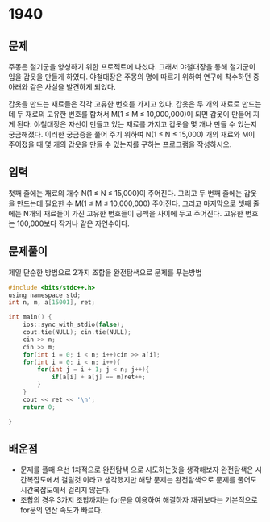 # 1940

## 문제
주몽은 철기군을 양성하기 위한 프로젝트에 나섰다. 그래서 야철대장을 통해 철기군이 입을 갑옷을 만들게 하였다. 야철대장은 주몽의 명에 따르기 위하여 연구에 착수하던 중 아래와 같은 사실을 발견하게 되었다.

갑옷을 만드는 재료들은 각각 고유한 번호를 가지고 있다. 갑옷은 두 개의 재료로 만드는데 두 재료의 고유한 번호를 합쳐서 M(1 ≤ M ≤ 10,000,000)이 되면 갑옷이 만들어 지게 된다. 야철대장은 자신이 만들고 있는 재료를 가지고 갑옷을 몇 개나 만들 수 있는지 궁금해졌다. 이러한 궁금증을 풀어 주기 위하여 N(1 ≤ N ≤ 15,000) 개의 재료와 M이 주어졌을 때 몇 개의 갑옷을 만들 수 있는지를 구하는 프로그램을 작성하시오.

## 입력
첫째 줄에는 재료의 개수 N(1 ≤ N ≤ 15,000)이 주어진다. 그리고 두 번째 줄에는 갑옷을 만드는데 필요한 수 M(1 ≤ M ≤ 10,000,000) 주어진다. 그리고 마지막으로 셋째 줄에는 N개의 재료들이 가진 고유한 번호들이 공백을 사이에 두고 주어진다. 고유한 번호는 100,000보다 작거나 같은 자연수이다.


## 문제풀이

제일 단순한 방법으로 2가지 조합을 완전탐색으로 문제를 푸는방법 
```c
#include <bits/stdc++.h>
using namespace std;
int n, m, a[15001], ret;

int main() {
    ios::sync_with_stdio(false);
    cout.tie(NULL); cin.tie(NULL);
    cin >> n;
    cin >> m;
    for(int i = 0; i < n; i++)cin >> a[i];
    for(int i = 0; i < n; i++){
        for(int j = i + 1; j < n; j++){
            if(a[i] + a[j] == m)ret++;
        }
    }
    cout << ret << '\n';
    return 0;

}
```

## 배운점
- 문제를 풀때 우선 1차적으로 완전탐색 으로 시도하는것을 생각해보자 완전탐색은 시간복잡도에서 걸릴것 이라고 생각했지만 해당 문제는 완전탐색으로 문제를 풀어도 시간복잡도에서 걸리지 않는다.
- 조합의 경우 3가지 조합까지는 for문을 이용하여 해결하자 재귀보다는 기본적으로 for문의 연산 속도가 빠르다.
